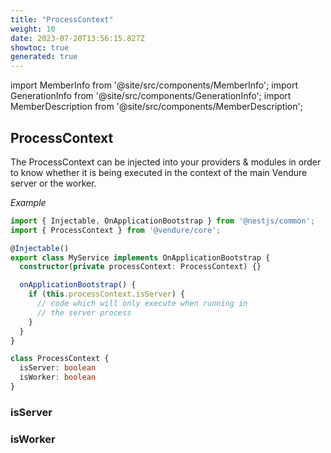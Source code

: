 ```yaml
---
title: "ProcessContext"
weight: 10
date: 2023-07-20T13:56:15.827Z
showtoc: true
generated: true
---
```

<!-- This file was generated from the Vendure source. Do not modify. Instead, re-run the "docs:build" script -->
import MemberInfo from '@site/src/components/MemberInfo';
import GenerationInfo from '@site/src/components/GenerationInfo';
import MemberDescription from '@site/src/components/MemberDescription';


## ProcessContext

<GenerationInfo sourceFile="packages/core/src/process-context/process-context.ts" sourceLine="31" packageName="@vendure/core" />

The ProcessContext can be injected into your providers & modules in order to know whether it
is being executed in the context of the main Vendure server or the worker.

*Example*

```TypeScript
import { Injectable, OnApplicationBootstrap } from '@nestjs/common';
import { ProcessContext } from '@vendure/core';

@Injectable()
export class MyService implements OnApplicationBootstrap {
  constructor(private processContext: ProcessContext) {}

  onApplicationBootstrap() {
    if (this.processContext.isServer) {
      // code which will only execute when running in
      // the server process
    }
  }
}
```

```ts title="Signature"
class ProcessContext {
  isServer: boolean
  isWorker: boolean
}
```

### isServer

<MemberInfo kind="property" type="boolean"   />


### isWorker

<MemberInfo kind="property" type="boolean"   />


